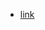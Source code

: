 - [link](https://developer.mozilla.org/en-US/docs/Learn/HTML/Introduction_to_HTML/The_head_metadata_in_HTML)